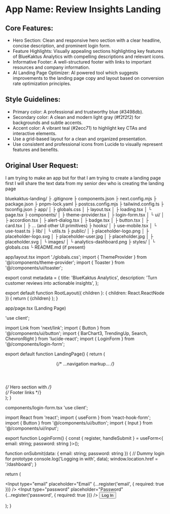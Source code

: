 # **App Name**: Review Insights Landing

## Core Features:

- Hero Section: Clean and responsive hero section with a clear headline, concise description, and prominent login form.
- Feature Highlights: Visually appealing sections highlighting key features of BlueKaktus Analytics with compelling descriptions and relevant icons.
- Informative Footer: A well-structured footer with links to important resources and company information.
- AI Landing Page Optimizer: AI powered tool which suggests improvements to the landing page copy and layout based on conversion rate optimization principles.

## Style Guidelines:

- Primary color: A professional and trustworthy blue (#3498db).
- Secondary color: A clean and modern light gray (#f2f2f2) for backgrounds and subtle accents.
- Accent color: A vibrant teal (#2ecc71) to highlight key CTAs and interactive elements.
- Use a grid-based layout for a clean and organized presentation.
- Use consistent and professional icons from Lucide to visually represent features and benefits.

## Original User Request:
I am trying to make an app but for that I am trying to create a landing page first I will share the text data from my senior dev who is creating the landing page

bluekaktus-landing/
├ .gitignore
├ components.json
├ next.config.mjs
├ package.json
├ pnpm-lock.yaml
├ postcss.config.mjs
├ tailwind.config.ts
├ tsconfig.json
├ app/
│  ├ globals.css
│  ├ layout.tsx
│  ├ loading.tsx
│  └ page.tsx
├ components/
│  ├ theme-provider.tsx
│  ├ login-form.tsx
│  └ ui/
│     ├ accordion.tsx
│     ├ alert-dialog.tsx
│     ├ badge.tsx
│     ├ button.tsx
│     ├ card.tsx
│     ├ ... (and other UI primitives)
├ hooks/
│  ├ use-mobile.tsx
│  └ use-toast.ts
├ lib/
│  └ utils.ts
├ public/
│  ├ placeholder-logo.png
│  ├ placeholder-logo.svg
│  ├ placeholder-user.jpg
│  ├ placeholder.jpg
│  ├ placeholder.svg
│  └ images/
│     └ analytics-dashboard.png
├ styles/
│  └ globals.css
└ README.md (if present)


app/layout.tsx
import './globals.css';
import { ThemeProvider } from '@/components/theme-provider';
import { Toaster } from '@/components/ui/toaster';

export const metadata = {
  title: 'BlueKaktus Analytics',
  description: 'Turn customer reviews into actionable insights',
};

export default function RootLayout({ children }: { children: React.ReactNode }) {
  return (
    <html lang="en">
      <body>
        <ThemeProvider>
          {children}
          <Toaster />
        </ThemeProvider>
      </body>
    </html>
  );
}

app/page.tsx (Landing Page)

'use client';

import Link from 'next/link';
import { Button } from '@/components/ui/button';
import { BarChart3, TrendingUp, Search, ChevronRight } from 'lucide-react';
import { LoginForm } from '@/components/login-form';

export default function LandingPage() {
  return (
    <div className="min-h-screen flex flex-col bg-gray-50">
      <header className="border-b bg-white sticky top-0 z-10 shadow-sm">
        {/* ...navigation markup... */}
      </header>
      <main className="flex-1">
        {/* Hero section with <LoginForm /> */}
      </main>
      <footer className="bg-gray-900 text-gray-300">
        {/* Footer links */}
      </footer>
    </div>
  );
}

components/login-form.tsx
'use client';

import React from 'react';
import { useForm } from 'react-hook-form';
import { Button } from '@/components/ui/button';
import { Input } from '@/components/ui/input';

export function LoginForm() {
  const { register, handleSubmit } = useForm<{ email: string; password: string }>();

  function onSubmit(data: { email: string; password: string }) {
    // Dummy login for prototype
    console.log('Logging in with', data);
    window.location.href = '/dashboard';
  }

  return (
    <form onSubmit={handleSubmit(onSubmit)} className="space-y-4">
      <Input type="email" placeholder="Email" {...register('email', { required: true })} />
      <Input type="password" placeholder="Password" {...register('password', { required: true })} />
      <Button type="submit" className="w-full">Log In</Button>
    </form>
  );
}
  